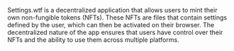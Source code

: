 Settings.wtf is a decentralized application that allows users to mint their own non-fungible tokens (NFTs). These NFTs are files that contain settings defined by the user, which can then be activated on their browser. The decentralized nature of the app ensures that users have control over their NFTs and the ability to use them across multiple platforms. 
